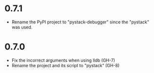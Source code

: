 # 0.7.1

- Rename the PyPI project to "pystack-debugger" since the "pystack" was used.

# 0.7.0

- Fix the incorrect arguments when using lldb (GH-7)
- Rename the project and its script to "pystack" (GH-8)
